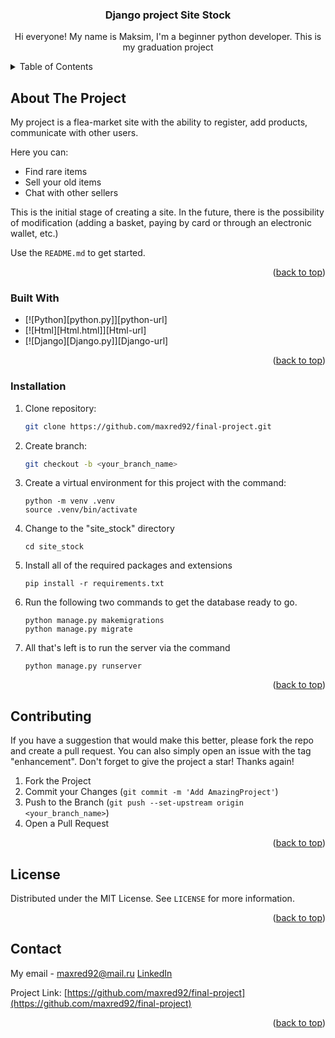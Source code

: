 <div align="center">
  <h3 align="center">Django project Site Stock</h3>
  <p align="center">Hi everyone! My name is Maksim, I'm a beginner python developer. This is my graduation project</p>
</div>


<details>
  <summary>Table of Contents</summary>
  <ol>
    <li>
      <a href="#about-the-project">About The Project</a>
      <ul>
        <li><a href="#built-with">Built With</a></li>
      </ul>
    </li>
    <li>
      <a href="#getting-started">Getting Started</a>
      <ul>
        <li><a href="#installation">Installation</a></li>
      </ul>
    </li>
    <li><a href="#contributing">Contributing</a></li>
    <li><a href="#license">License</a></li>
    <li><a href="#contact">Contact</a></li>
  </ol>
</details>

## About The Project


My project is a flea-market site with the ability to register, add products, communicate with other users.

Here you can:
* Find rare items
* Sell ​​your old items
* Chat with other sellers

This is the initial stage of creating a site. In the future, there is the possibility of modification (adding a basket, paying by card or through an electronic wallet, etc.)

Use the `README.md` to get started.

<p align="right">(<a href="#readme-top">back to top</a>)</p>

### Built With

* [![Python][python.py]][python-url]
* [![Html][Html.html]][Html-url]
* [![Django][Django.py]][Django-url]


<p align="right">(<a href="#readme-top">back to top</a>)</p>

### Installation


1. Clone repository:
   ```sh
   git clone https://github.com/maxred92/final-project.git
   ```
2. Create branch:
   ```sh
   git checkout -b <your_branch_name>
   ```
3. Create a virtual environment for this project with the command:
   ```
   python -m venv .venv
   source .venv/bin/activate
   ```
4. Change to the "site_stock" directory
   ```
   cd site_stock
   ```
5. Install all of the required packages and extensions
   ```
   pip install -r requirements.txt
   ```
6. Run the following two commands to get the database ready to go.
   ```
   python manage.py makemigrations
   python manage.py migrate
   ```
7. All that's left is to run the server via the command
   ```
   python manage.py runserver
   ```
<p align="right">(<a href="#readme-top">back to top</a>)</p>

## Contributing

If you have a suggestion that would make this better, please fork the repo and create a pull request. You can also simply open an issue with the tag "enhancement".
Don't forget to give the project a star! Thanks again!

1. Fork the Project
2. Commit your Changes (`git commit -m 'Add AmazingProject'`)
3. Push to the Branch (`git push --set-upstream origin <your_branch_name>`)
4. Open a Pull Request

<p align="right">(<a href="#readme-top">back to top</a>)</p>

## License

Distributed under the MIT License. See `LICENSE` for more information.

<p align="right">(<a href="#readme-top">back to top</a>)</p>

## Contact

My email - maxred92@mail.ru
[LinkedIn](https://www.linkedin.com/in/maksimvolkau/)

Project Link: [https://github.com/maxred92/final-project](https://github.com/maxred92/final-project)

<p align="right">(<a href="#readme-top">back to top</a>)</p>
